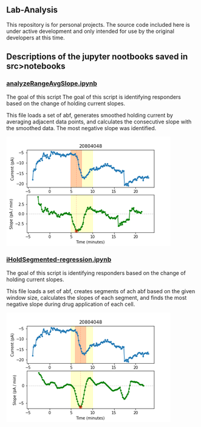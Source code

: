 ## Lab-Analysis
This repository is for personal projects. The source code included here is under active development and only intended for use by the original developers at this time.

## Descriptions of the jupyter nootbooks saved in src>notebooks
### [analyzeRangeAvgSlope.ipynb](/notebooks/analyzeRangeAvgSlope.ipynb)
The goal of this script The goal of this script is identifying responders based on the change of holding current slopes.

This file loads a set of abf, generates smoothed holding current by averaging adjacent data points, and calculates the consecutive slope with the smoothed data. The most negative slope was identified.

![](/doc/examples/rangeAvgSlope.png)

### [iHoldSegmented-regression.ipynb](/notebooks/iHoldSegmented-regression.ipynb)
The goal of this script is identifying responders based on the change of holding current slopes.

This file loads a set of abf, creates segments of ach abf based on the given window size, calculates the slopes of each segment, and finds the most negative slope during drug application of each cell. 

![](/doc/examples/Segmented-regression.png)


